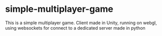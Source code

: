 # simple-multiplayer-game
This is a simple multiplayer game. Client made in Unity, running on webgl, using websockets for connect to a dedicated server made in python
